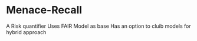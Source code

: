 # Menace-Recall
A Risk quantifier
Uses FAIR Model as base
Has an option to cluib models for hybrid approach
